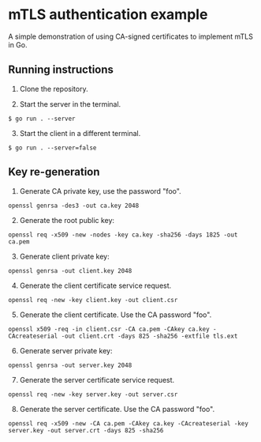 # mTLS authentication example

A simple demonstration of using CA-signed certificates to implement
mTLS in Go.

## Running instructions

1. Clone the repository.

2. Start the server in the terminal.

`$ go run . --server`

3. Start the client in a different terminal.

`$ go run . --server=false`

## Key re-generation

1. Generate CA private key, use the password "foo".

`openssl genrsa -des3 -out ca.key 2048`

2. Generate the root public key:

`openssl req -x509 -new -nodes -key ca.key -sha256 -days 1825 -out ca.pem`


3. Generate client private key:

`openssl genrsa -out client.key 2048`

4. Generate the client certificate service request.

`openssl req -new -key client.key -out client.csr`

5. Generate the client certificate. Use the CA password "foo".

`openssl x509 -req -in client.csr -CA ca.pem -CAkey ca.key -CAcreateserial -out client.crt -days 825 -sha256 -extfile tls.ext`

6. Generate server private key:

`openssl genrsa -out server.key 2048`

7. Generate the server certificate service request.

`openssl req -new -key server.key -out server.csr`

8. Generate the server certificate. Use the CA password "foo".

`openssl req -x509 -new -CA ca.pem -CAkey ca.key -CAcreateserial -key server.key -out server.crt -days 825 -sha256`